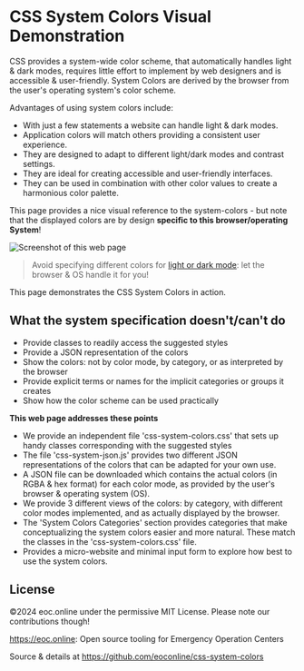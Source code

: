 # CSS System Colors Visual Demonstration

CSS provides a system-wide color scheme, that automatically handles light & dark
modes, requires little effort to implement by web designers and is accessible &
user-friendly. System Colors are derived by the browser from the user&#39;s
operating system&#39;s color scheme.

Advantages of using system colors include:

- With just a few statements a website can handle light & dark modes.
- Application colors will match others providing a consistent user experience.
- They are designed to adapt to different light/dark modes and contrast
  settings.
- They are ideal for creating accessible and user-friendly interfaces.
- They can be used in combination with other color values to create a harmonious
  color palette.

This page provides a nice visual reference to the system-colors - but note that
the displayed colors are by design **specific to this browser/operating
System**!

<img href="images/Screenshot-Options&SystemColorTable.png" alt="Screenshot of this web page" style="max-width:800px"/>

> Avoid specifying different colors for
> [light or dark mode](https://developer.mozilla.org/en-US/docs/Web/CSS/color_value/light-dark):
> let the browser & OS handle it for you!

This page demonstrates the CSS System Colors in action.

## What the system specification doesn't/can't do

- Provide classes to readily access the suggested styles
- Provide a JSON representation of the colors
- Show the colors: not by color mode, by category, or as interpreted by the
  browser
- Provide explicit terms or names for the implicit categories or groups it
  creates
- Show how the color scheme can be used practically

**This web page addresses these points**

- We provide an independent file 'css-system-colors.css' that sets up handy
  classes corresponding with the suggested styles
- The file 'css-system-json.js' provides two different JSON representations of
  the colors that can be adapted for your own use.
- A JSON file can be downloaded which contains the actual colors (in RGBA & hex
  format) for each color mode, as provided by the user's browser & operating
  system (OS).
- We provide 3 different views of the colors: by category, with different color
  modes implemented, and as actually displayed by the browser.
- The 'System Colors Categories' section provides categories that make
  conceptualizing the system colors easier and more natural. These match the
  classes in the 'css-system-colors.css' file.
- Provides a micro-website and minimal input form to explore how best to use the
  system colors.

## License

©2024 eoc.online under the permissive MIT License. Please note our contributions
though!

<https://eoc.online>: Open source tooling for Emergency Operation Centers

Source & details at <https://github.com/eoconline/css-system-colors>
